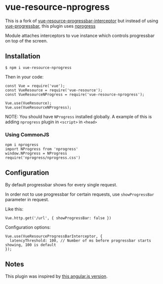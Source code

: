 # vue-resource-nprogress

This is a fork of [vue-resource-progressbar-interceptor](https://github.com/staskjs/vue-resource-progressbar-interceptor) but instead of using [vue-progressbar](https://github.com/hilongjw/vue-progressbar), this plugin uses [nprogress](https://github.com/rstacruz/nprogress)

Module attaches interceptors to vue instance which controls progressbar on top of the screen.

## Installation

    $ npm i vue-resource-nprogress

Then in your code:

    const Vue = require('vue');
    const VueResource = require('vue-resource');
    const VueResourceNProgress = require('vue-resource-nprogress');

    Vue.use(VueResource);
    Vue.use(VueResourceNProgress);


NOTE: You should have `NProgress` installed globally. 
A example of this is adding `nprogress` plugin in `<script>` in `<head>`

### Using CommonJS

```
npm i nprogress
import NProgress from 'nprogress'
window.NProgress = NProgress
require('nprogress/nprogress.css')
```

## Configuration

By default progressbar shows for every single request.

In order not to use progressbar for certain requests, use `showProgressBar` parameter in request.

Like this:

    Vue.http.get('/url', { showProgressBar: false })

Configuration options:

    Vue.use(VueResourceProgressBarInterceptor, {
      latencyThreshold: 100, // Number of ms before progressbar starts showing, 100 is default
    });

## Notes

This plugin was inspired by [this angular.js version](https://github.com/chieffancypants/angular-loading-bar).
